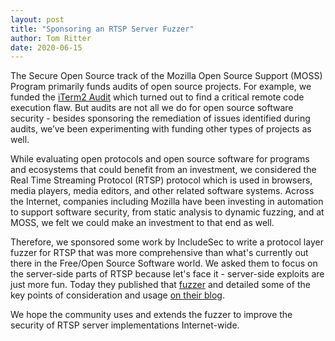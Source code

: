 ```yaml
---
layout: post
title: "Sponsoring an RTSP Server Fuzzer"
author: Tom Ritter
date: 2020-06-15
---
```


The Secure Open Source track of the Mozilla Open Source Support (MOSS) Program primarily funds audits of open source projects. For example, we funded the [iTerm2 Audit](https://blog.mozilla.org/security/2019/10/09/iterm2-critical-issue-moss-audit/) which turned out to find a critical remote code execution flaw. But audits are not all we do for open source software security - besides sponsoring the remediation of issues identified during audits, we’ve been experimenting with funding other types of projects as well.

While evaluating open protocols and open source software for programs and ecosystems that could benefit from an investment, we considered the Real Time Streaming Protocol (RTSP) protocol which is used in browsers, media players, media editors, and other related software systems. Across the Internet, companies including Mozilla have been investing in automation to support software security, from static analysis to dynamic fuzzing, and at MOSS, we felt we could make an investment to that end as well.

Therefore, we sponsored some work by IncludeSec to write a protocol layer fuzzer for RTSP that was more comprehensive than what's currently out there in the Free/Open Source Software world. We asked them to focus on the server-side parts of RTSP because let's face it - server-side exploits are just more fun. Today they published that [fuzzer](https://github.com/IncludeSecurity/RTSPhuzz) and detailed some of the key points of consideration and usage [on their blog](https://blog.includesecurity.com/2020/06/RTSPhuzzer-Mozilla-Sponsored-Fuzzer-Release.html).

We hope the community uses and extends the fuzzer to improve the security of RTSP server implementations Internet-wide.
